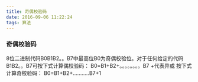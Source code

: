```yaml
---
title: 奇偶校验码
date: 2016-09-06 11:22:24
tags: 算法
---
```

### 奇偶校验码

8位二进制代码B0B1B2。。B7中最高位B0为奇偶校验位。对于任何给定的代码B1B2。。B7可按下式计算偶校验码：
       B0=B1+B2+。。。。。。。。B7           +代表异或
按下式计算奇校验码：
       B0=B1+B2+...........B7+1